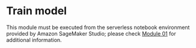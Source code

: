 # Train model

This module must be executed from the serverless notebook environment provided by Amazon SageMaker Studio; please check <a href="../01_configure_sagemaker_studio/">Module 01</a> for additional information.